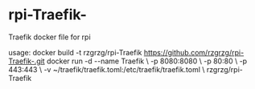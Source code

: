 # rpi-Traefik-
Traefik  docker file for rpi

usage:
docker build -t rzgrzg/rpi-Traefik https://github.com/rzgrzg/rpi-Traefik-.git 
docker run -d --name Traefik \ 
-p 8080:8080 \ 
-p 80:80 \ 
-p 443:443 \ 
-v ~/traefik/traefik.toml:/etc/traefik/traefik.toml \ 
rzgrzg/rpi-Traefik 
